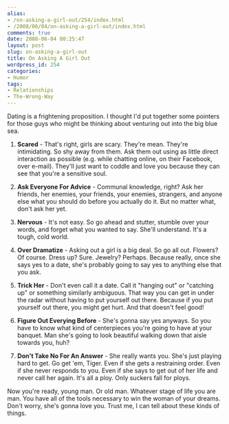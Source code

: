 ```yaml
---
alias:
- /on-asking-a-girl-out/254/index.html
- /2008/06/04/on-asking-a-girl-out/index.html
comments: true
date: 2008-06-04 00:25:47
layout: post
slug: on-asking-a-girl-out
title: On Asking A Girl Out
wordpress_id: 254
categories:
- Humor
tags:
- Relationships
- The-Wrong-Way
---
```


Dating is a frightening proposition.  I thought I'd put together some pointers for those guys who might be thinking about venturing out into the big blue sea.





  1. **Scared** - That's right, girls are scary.  They're mean.  They're intimidating.  So shy away from them.  Ask them out using as little direct interaction as possible (e.g. while chatting online, on their Facebook, over e-mail).  They'll just want to coddle and love you because they can see that you're a sensitive soul.


  2. **Ask Everyone For Advice** - Communal knowledge, right?  Ask her friends, her enemies, your friends, your enemies, strangers, and anyone else what you should do before you actually do it.  But no matter what, don't ask her yet.


  3. **Nervous** - It's not easy.  So go ahead and stutter, stumble over your words, and forget what you wanted to say.  She'll understand.  It's a tough, cold world.


  4. **Over Dramatize** - Asking out a girl is a big deal.  So go all out.  Flowers?  Of course.  Dress up?  Sure.  Jewelry?  Perhaps.  Because really, once she says yes to a date, she's probably going to say yes to anything else that you ask.


  5. **Trick Her** - Don't even call it a date.  Call it "hanging out" or "catching up" or something similarly ambiguous.  That way you can get in under the radar without having to put yourself out there.  Because if you put yourself out there, you might get hurt.  And that doesn't feel good!


  6. **Figure Out Everying Before** - She's gonna say yes anyways.  So you have to know what kind of centerpieces you're going to have at your banquet.  Man she's going to look beautiful walking down that aisle towards you, huh?


  7. **Don't Take No For An Answer** - She really wants you.  She's just playing hard to get.  Go get 'em, Tiger.  Even if she gets a restraining order.  Even if she never responds to you.  Even if she says to get out of her life and never call her again.  It's all a ploy.  Only suckers fall for ploys.



Now you're ready, young man.  Or old man.  Whatever stage of life you are man.  You have all of the tools necessary to win the woman of your dreams.  Don't worry, she's gonna love you.  Trust me, I can tell about these kinds of things.
